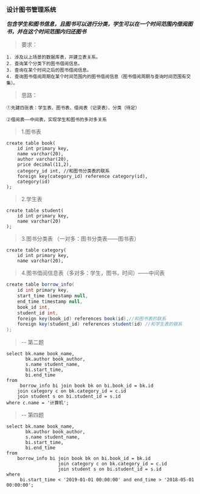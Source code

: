 ### 设计图书管理系统

***包含学生和图书信息，且图书可以进行分类，学生可以在一个时间范围内借阅图书，并在这个时间范围内归还图书***

> 要求：

    1. 涉及以上场景的数据库表，并建立表关系。
    2. 查询某个分类下的图书借阅信息。
    3. 查询在某个时间之后的图书借阅信息。
    4. 查询图书借阅周期在某个时间范围内的图书借阅信息（图书借阅周期与查询时间范围有交集）。

> 思路：

    ①先建四张表：学生表、图书表、借阅表（记录表）、分类（待定）

    ②借阅表——中间表，实现学生和图书的多对多关系

> 1.图书表
```mysql
create table book(
    id int primary key,
    name varchar(20),
    author varchar(20),
    price decimal(11,2),
    category_id int, //和图书分类表的联系
    foreign key(category_id) reference category(id),
    category(id)
);
```

> 2.学生表
```mysql
create table student(
    id int primary key,
    name varchar(20)
);
```

> 3.图书分类表 （一对多：图书分类表——图书表）
```mysql
create table category(
    id int primary key,
    name varchar(20),
```

> 4.图书借阅信息表（多对多：学生，图书，时间）——中间表
```java
create table borrow_info(
    id int primary key,
    start_time timestamp null,
    end_time timestamp null,
    book_id int,
    student_id int,
    foreign key(book_id) references book(id),//和图书表的联系
	foreign key(student_id) references student(id) //和学生表的联系
);
```

> -- 第二题
```mysql
select bk.name book_name,
       bk.author book_author,
       s.name student_name,
       bi.start_time,
       bi.end_time
from
     borrow_info bi join book bk on bi.book_id = bk.id
    join category c on bk.category_id = c.id
    join student s on bi.student_id = s.id
where c.name = '计算机';
```

> -- 第四题
```mysql
select bk.name book_name,
       bk.author book_author,
       s.name student_name,
       bi.start_time,
       bi.end_time
from
    borrow_info bi join book bk on bi.book_id = bk.id
                   join category c on bk.category_id = c.id
                   join student s on bi.student_id = s.id
where
     bi.start_time < '2019-01-01 00:00:00' and end_time > '2018-05-01 00:00:00';
```




